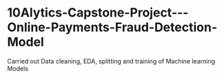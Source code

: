 # 10Alytics-Capstone-Project---Online-Payments-Fraud-Detection-Model
Carried out Data cleaning, EDA, splitting and training of Machine learning Models
